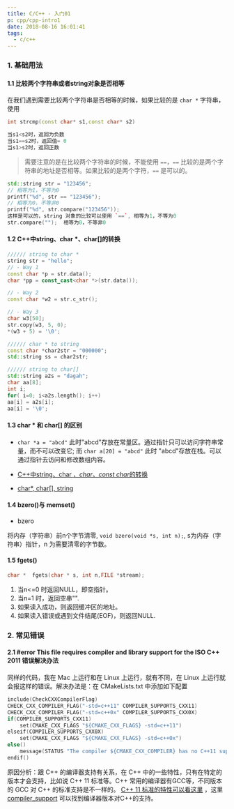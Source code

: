 ```yaml
---
title: C/C++ - 入门01
p: cpp/cpp-intro1
date: 2018-08-16 16:01:41
tags:
  - c/c++
---
```


### 1. 基础用法

#### 1.1 比较两个字符串或者string对象是否相等

在我们遇到需要比较两个字符串是否相等的时候，如果比较的是 `char *`  字符串，使用

```cpp
int strcmp(const char* s1,const char* s2)

当s1<s2时，返回为负数
当s1==s2时，返回值= 0
当s1>s2时，返回正数
```
> 需要注意的是在比较两个字符串的时候，不能使用 `==`，`==` 比较的是两个字符串的地址是否相等。如果比较的是两个字符，`==` 是可以的。

```cpp
std::string str = "123456";
// 相等为1，不等为0
printf("%d", str == "123456");
// 相等为0，不等非0
printf("%d", str.compare("123456"));
这样是可以的，string 对象的比较可以使用 `==`, 相等为1，不等为0
str.compare("");  相等为0，不等非0
```

#### 1.2 C++中string、char *、char[]的转换

```cpp
////// string to char *
string str = "hello";
// - Way 1
const char *p = str.data();
char *pp = const_cast<char *>(str.data());

// - Way 2
const char *w2 = str.c_str();

// - Way 3
char w3[50];
str.copy(w3, 5, 0);
*(w3 + 5) = '\0';

////// char * to string
const char *char2str = "000000";
std::string ss = char2str;

////// string to char[]
std::string a2s = "dagah";
char aa[8];
int i;
for( i=0; i<a2s.length(); i++)
aa[i] = a2s[i];
aa[i] = '\0';
```

#### 1.3 char * 和 char[] 的区别

- `char *a = "abcd"` 此时"abcd"存放在常量区。通过指针只可以访问字符串常量，而不可以改变它; 而 `char a[20] = "abcd"` 此时 "abcd"存放在栈。可以通过指针去访问和修改数组内容。

- [C++中string、char *、char、const char*的转换](https://blog.csdn.net/hebbely/article/details/79577880)
- [char*, char[], string](https://github.com/andycai/cprimer/blob/master/03.md)

#### 1.4 bzero()与 memset()

- bzero

将内存（字符串）前n个字节清零, `void bzero(void *s, int n);`, s为内存（字符串）指针，n 为需要清零的字节数。

#### 1.5 fgets()

```cpp
char *  fgets(char * s, int n,FILE *stream);
```

1. 当n<=0 时返回NULL，即空指针。
2. 当n=1 时，返回空串"".
3. 如果读入成功，则返回缓冲区的地址。
4. 如果读入错误或遇到文件结尾(EOF)，则返回NULL.

### 2. 常见错误

#### 2.1 #error This file requires compiler and library support for the ISO C++ 2011 错误解决办法

同样的代码，我在 Mac 上运行和在 Linux 上运行，就有不同，在 Linux 上运行就会报这样的错误。解决办法是：在 CMakeLists.txt 中添加如下配置

```cpp
include(CheckCXXCompilerFlag)
CHECK_CXX_COMPILER_FLAG("-std=c++11" COMPILER_SUPPORTS_CXX11)
CHECK_CXX_COMPILER_FLAG("-std=c++0x" COMPILER_SUPPORTS_CXX0X)
if(COMPILER_SUPPORTS_CXX11)
    set(CMAKE_CXX_FLAGS "${CMAKE_CXX_FLAGS} -std=c++11") 
elseif(COMPILER_SUPPORTS_CXX0X)
    set(CMAKE_CXX_FLAGS "${CMAKE_CXX_FLAGS} -std=c++0x")
else()
    message(STATUS "The compiler ${CMAKE_CXX_COMPILER} has no C++11 support. Please use a different C++ compiler.")
endif()
```
原因分析：跟 C++ 的编译器支持有关系，在 C++ 中的一些特性，只有在特定的版本才会支持，比如说 C++ 11 标准等。C++ 常用的编译器有GCC等，不同版本的 GCC 对 C++ 的标准支持是不一样的。 [C++ 11 标准的特性可以看这里](https://en.wikipedia.org/wiki/C%2B%2B11) ，这里 [compiler_support](https://en.cppreference.com/w/cpp/compiler_support) 可以找到编译器版本对C++的支持。
